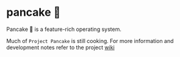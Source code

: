# pancake 🥞

Pancake 🥞 is a feature-rich operating system. 

Much of `Project Pancake` is still cooking. For more information and development notes refer to the project [wiki](https://github.com/rakshitraj/pancake/wiki)
